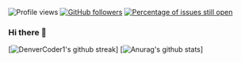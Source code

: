 ![Profile views](https://gpvc.arturio.dev/LegeBeker) [![GitHub followers](https://img.shields.io/github/followers/LegeBeker.svg?style=social&label=Follow&maxAge=2592000)](https://github.com/LegeBeker?tab=followers) [![Percentage of issues still open](http://isitmaintained.com/badge/open/LegeBeker/badges.svg)](http://isitmaintained.com/project/LegeBeker/badges "Percentage of issues still open")
### Hi there 👋

<!--
- 🔭 I’m currently working on ...
- 🌱 I’m currently learning ...
- 👯 I’m looking to collaborate on ...
- 🤔 I’m looking for help with ...
- 💬 Ask me about ...
- 📫 How to reach me: ...
- 😄 Pronouns: ...
- ⚡ Fun fact: ...
-->

[![DenverCoder1's github streak](https://github-readme-streak-stats.herokuapp.com/?user=LegeBeker&theme=blue-green)]
[![Anurag's github stats](https://github-readme-stats.vercel.app/api?username=LegeBeker&theme=blue-green)]
